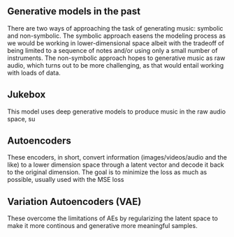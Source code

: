 ## Generative models in the past

There are two ways of approaching the task of generating music: symbolic and non-symbolic. The symbolic approach easens the modeling process as we would be working in lower-dimensional space albeit with the tradeoff of being limited to a sequence of notes and/or using only a small number of instruments. The non-symbolic approach hopes to generative music as raw audio, which turns out to be more challenging, as that would entail working with loads of data.

## Jukebox

This model uses deep generative models to produce music in the raw audio space, su

## Autoencoders

These encoders, in short, convert information (images/videos/audio and the like) to a lower dimension space through a latent vector and decode it back to the original dimension. The goal is to minimize the loss as much as possible, usually used with the MSE loss

## Variation Autoencoders (VAE)

These overcome the limitations of AEs by regularizing the latent space to make it more continous and generative more meaningful samples.
